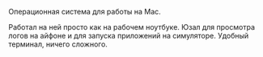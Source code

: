 Операционная система для работы на Mac.  

Работал на ней просто как на рабочем ноутбуке. Юзал для просмотра логов на айфоне и для запуска приложений на симуляторе. Удобный терминал, ничего сложного.